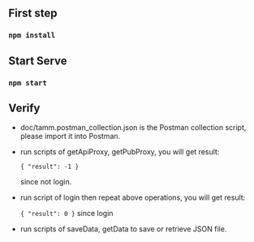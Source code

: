 ## First step
### `npm install`

## Start Serve
### `npm start`

## Verify
- doc/tamm.postman_collection.json is the Postman collection script, please import it into Postman.
- run scripts of getApiProxy, getPubProxy, you will get result:

  `{
       "result": -1
   }`
  
   since not login.
   
- run script of login then repeat above operations, you will get result:

    `{
        "result": 0
    }`
    since login
    
- run scripts of saveData, getData to save or retrieve JSON file.
